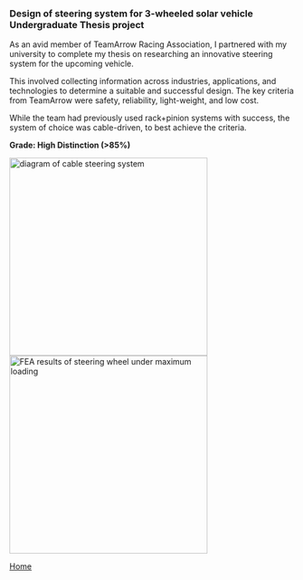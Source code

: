 ### Design of steering system for 3-wheeled solar vehicle <br> Undergraduate Thesis project


As an avid member of TeamArrow Racing Association, I partnered with my university to complete my thesis on researching an innovative steering system for the upcoming vehicle. <br>

This involved collecting information across industries, applications, and technologies to determine a suitable and successful design. 
The key criteria from TeamArrow were safety, reliability, light-weight, and low cost. 
<br>

While the team had previously used rack+pinion systems with success, the system of choice was cable-driven, to best achieve the criteria. 
<br>

**Grade: High Distinction (>85%)** 

<img src="./../../imgs/steering-image-1.jpeg" alt="diagram of cable steering system" height="350">
<img src="./../../imgs/steering-image-2.jpeg" alt="FEA results of steering wheel under maximum loading" height="350">


[Home](./..)
